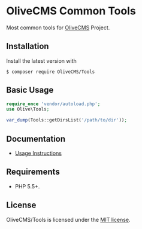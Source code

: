 # OliveCMS Common Tools

Most common tools for [OliveCMS](https://github.com/OliveCMS/) Project.

## Installation

Install the latest version with

```
$ composer require OliveCMS/Tools
```

## Basic Usage

``` php
require_once 'vendor/autoload.php';
use Olive\Tools;

var_dump(Tools::getDirsList('/path/to/dir'));
```

## Documentation

- [Usage Instructions](doc/01-usage.md)

## Requirements

- PHP 5.5+.

## License

OliveCMS/Tools is licensed under the [MIT license](http://opensource.org/licenses/MIT).
